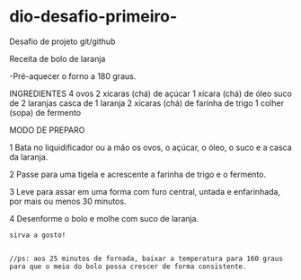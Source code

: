 # dio-desafio-primeiro-
Desafio de projeto git/github

Receita  de bolo de laranja 

-Pré-aquecer o forno a 180 graus.

INGREDIENTES
4 ovos
2 xícaras (chá) de açúcar
1 xícara (chá) de óleo
suco de 2 laranjas
casca de 1 laranja
2 xícaras (chá) de farinha de trigo
1 colher (sopa) de fermento

MODO DE PREPARO

1 Bata no liquidificador ou a mão os ovos, o açúcar, o óleo, o suco e a casca da laranja.

2 Passe para uma tigela e acrescente a farinha de trigo e o fermento.

3 Leve para assar em uma forma com furo central, untada e enfarinhada, por mais ou menos 30 minutos.

4 Desenforme o bolo e molhe com suco de laranja.

    sirva a gosto!


    //ps: aos 25 minutos de fornada, baixar a temperatura para 160 graus para que o meio do bolo possa crescer de forma consistente. 